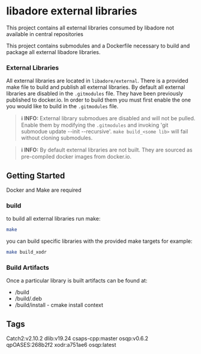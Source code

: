# libadore external libraries
This project contains all external libraries consumed by libadore not available
in central repositories

This project contains submodules and a Dockerfile necessary to build and package
all external libadore libraries.

### External Libraries
All external libraries are located in `libadore/external`. There is a provided
make file to build and publish all external libraries. By default all external
libraries are disabled in the `.gitmodules` file. They have been previously 
published to docker.io. In order to build them you must first enable the one 
you would like to build in the `.gitmodules` file. 

> **ℹ️ INFO:**
> External library submodues are disabled and will not be pulled. Enable them
> by modifying the `.gitmodules` and invoking 'git submodue update --init --recursive'.
> `make build_<some lib>` will fail without cloning submodules.

> **ℹ️ INFO:**
> By default external libraries are not built. They are sourced as pre-compiled
> docker images from docker.io. 

## Getting Started
Docker and Make are required

### build
to build all external libraries run make:
```bash
make
```
you can build specific libraries with the provided make targets for example:
```bash
make build_xodr
```

### Build Artifacts
Once a particular library is built artifacts can be found at:
- <library>/build
- <library>/build/<library name>.deb
- <library>/build/install - cmake install context


## Tags
Catch2:v2.10.2
dlib:v19.24
csaps-cpp:master
osqp:v0.6.2
qpOASES:268b2f2
xodr:a751ae6
osqp:latest 
